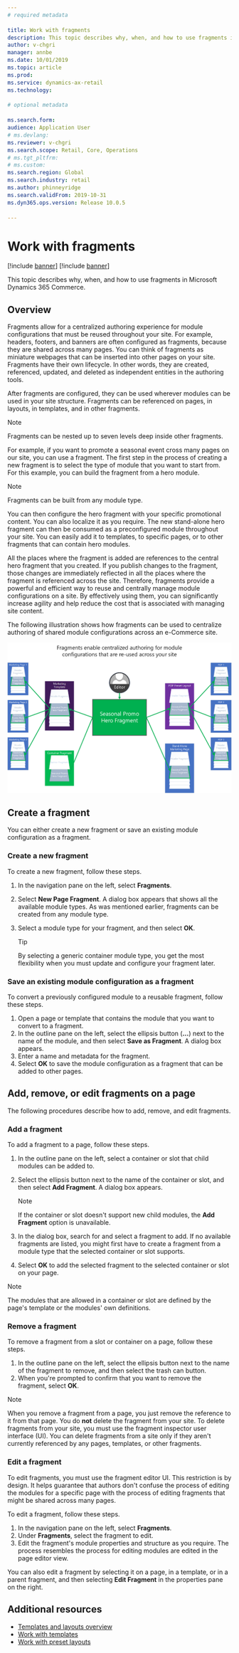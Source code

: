 ```yaml
---
# required metadata

title: Work with fragments
description: This topic describes why, when, and how to use fragments in Microsoft Dynamics 365 Commerce.
author: v-chgri
manager: annbe
ms.date: 10/01/2019
ms.topic: article
ms.prod: 
ms.service: dynamics-ax-retail
ms.technology: 

# optional metadata

ms.search.form:  
audience: Application User
# ms.devlang: 
ms.reviewer: v-chgri
ms.search.scope: Retail, Core, Operations
# ms.tgt_pltfrm: 
# ms.custom: 
ms.search.region: Global
ms.search.industry: retail
ms.author: phinneyridge
ms.search.validFrom: 2019-10-31
ms.dyn365.ops.version: Release 10.0.5

---
```


# Work with fragments 

[!include [banner](includes/preview-banner.md)]
[!include [banner](includes/banner.md)]

This topic describes why, when, and how to use fragments in Microsoft Dynamics 365 Commerce.

## Overview

Fragments allow for a centralized authoring experience for module configurations that must be reused throughout your site. For example, headers, footers, and banners are often configured as fragments, because they are shared across many pages. You can think of fragments as miniature webpages that can be inserted into other pages on your site. Fragments have their own lifecycle. In other words, they are created, referenced, updated, and deleted as independent entities in the authoring tools.

After fragments are configured, they can be used wherever modules can be used in your site structure. Fragments can be referenced on pages, in layouts, in templates, and in other fragments.

> [!NOTE]
> Fragments can be nested up to seven levels deep inside other fragments.

For example, if you want to promote a seasonal event cross many pages on our site, you can use a fragment. The first step in the process of creating a new fragment is to select the type of module that you want to start from. For this example, you can build the fragment from a hero module.

> [!NOTE]
> Fragments can be built from any module type.

You can then configure the hero fragment with your specific promotional content. You can also localize it as you require. The new stand-alone hero fragment can then be consumed as a preconfigured module throughout your site. You can easily add it to templates, to specific pages, or to other fragments that can contain hero modules.

All the places where the fragment is added are references to the central hero fragment that you created. If you publish changes to the fragment, those changes are immediately reflected in all the places where the fragment is referenced across the site. Therefore, fragments provide a powerful and efficient way to reuse and centrally manage module configurations on a site. By effectively using them, you can significantly increase agility and help reduce the cost that is associated with managing site content.

The following illustration shows how fragments can be used to centralize authoring of shared module configurations across an e-Commerce site.

![An illustration showing how fragments can be used to centralize authoring of shared module configurations across an e-Commerce site](./media/fragment-figure1.png)

## Create a fragment

You can either create a new fragment or save an existing module configuration as a fragment.

### Create a new fragment

To create a new fragment, follow these steps.

1. In the navigation pane on the left, select **Fragments**.
1. Select **New Page Fragment**. A dialog box appears that shows all the available module types. As was mentioned earlier, fragments can be created from any module type.
1. Select a module type for your fragment, and then select **OK**.

    > [!TIP]
    > By selecting a generic container module type, you get the most flexibility when you must update and configure your fragment later.

### Save an existing module configuration as a fragment

To convert a previously configured module to a reusable fragment, follow these steps.

1. Open a page or template that contains the module that you want to convert to a fragment.
1. In the outline pane on the left, select the ellipsis button (**...**) next to the name of the module, and then select **Save as Fragment**. A dialog box appears.
1. Enter a name and metadata for the fragment.
1. Select **OK** to save the module configuration as a fragment that can be added to other pages.

## Add, remove, or edit fragments on a page

The following procedures describe how to add, remove, and edit fragments.

### Add a fragment

To add a fragment to a page, follow these steps.

1. In the outline pane on the left, select a container or slot that child modules can be added to.
1. Select the ellipsis button next to the name of the container or slot, and then select **Add Fragment**. A dialog box appears.

    > [!NOTE]
    > If the container or slot doesn't support new child modules, the **Add Fragment** option is unavailable.

1. In the dialog box, search for and select a fragment to add. If no available fragments are listed, you might first have to create a fragment from a module type that the selected container or slot supports.
1. Select **OK** to add the selected fragment to the selected container or slot on your page.

> [!NOTE]
> The modules that are allowed in a container or slot are defined by the page's template or the modules' own definitions.

### Remove a fragment

To remove a fragment from a slot or container on a page, follow these steps.

1. In the outline pane on the left, select the ellipsis button next to the name of the fragment to remove, and then select the trash can button.
1. When you're prompted to confirm that you want to remove the fragment, select **OK**.

> [!NOTE]
> When you remove a fragment from a page, you just remove the reference to it from that page. You do **not** delete the fragment from your site. To delete fragments from your site, you must use the fragment inspector user interface (UI). You can delete fragments from a site only if they aren't currently referenced by any pages, templates, or other fragments.

### Edit a fragment

To edit fragments, you must use the fragment editor UI. This restriction is by design. It helps guarantee that authors don't confuse the process of editing the modules for a specific page with the process of editing fragments that might be shared across many pages.

To edit a fragment, follow these steps.

1. In the navigation pane on the left, select **Fragments**.
1. Under **Fragments**, select the fragment to edit.
1. Edit the fragment's module properties and structure as you require. The process resembles the process for editing modules are edited in the page editor view.

You can also edit a fragment by selecting it on a page, in a template, or in a parent fragment, and then selecting **Edit Fragment** in the properties pane on the right.

## Additional resources

- [Templates and layouts overview](templates-layouts-overview.md)
- [Work with templates](work-with-templates.md)
- [Work with preset layouts](work-with-layouts.md)
